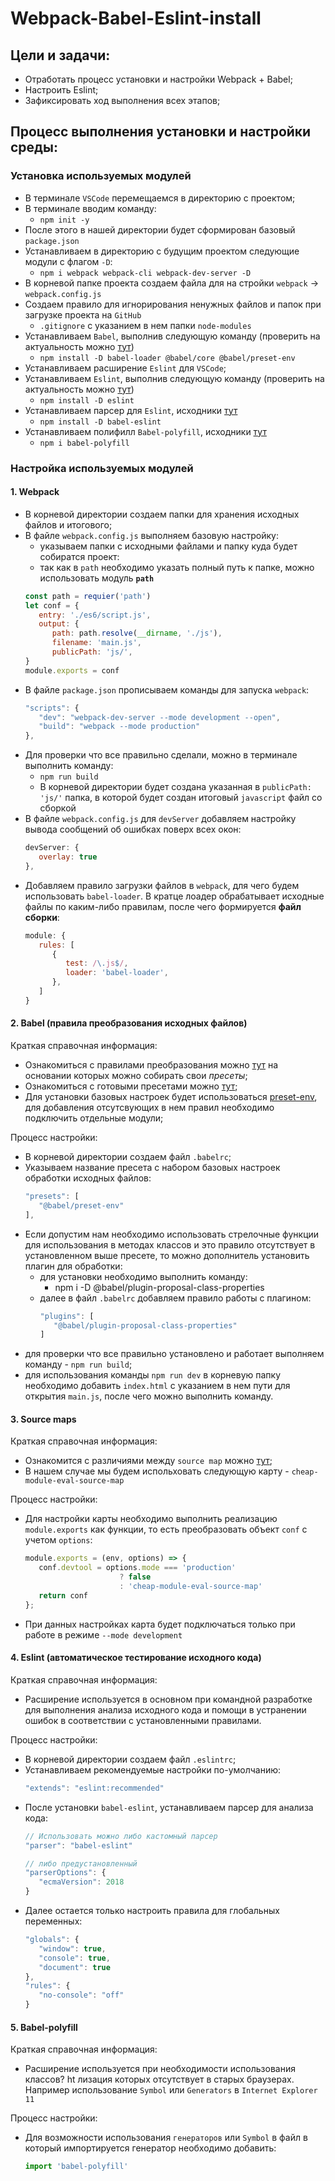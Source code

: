 # Webpack-Babel-Eslint-install

Цели и задачи:
-
* Отработать процесс установки и настройки Webpack + Babel;
* Настроить Eslint;
* Зафиксировать ход выполнения всех этапов; 

Процесс выполнения установки и настройки среды:
-  

### Установка используемых модулей

- В терминале `VSCode` перемещаемся в директорию с проектом;
- В терминале вводим команду:
  * `npm init -y` 
- После этого в нашей директории будет сформирован базовый `package.json`
- Устанавливаем в директорию с будущим проектом следующие модули с флагом `-D`:
   * `npm i webpack webpack-cli webpack-dev-server -D`
- В корневой папке проекта создаем файла для на стройки `webpack` -> `webpack.config.js`
- Создаем правило для игнорирования ненужных файлов и папок при загрузке проекта на `GitHub`
   * `.gitignore` c указанием в нем папки `node-modules`
- Устанавливаем `Babel`, выполнив следующую команду (проверить на актуальность можно [тут](https://www.npmjs.com/package/babel-loader))
   * `npm install -D babel-loader @babel/core @babel/preset-env`
- Устанавливаем расширение `Eslint` для `VSCode`;
- Устанавливаем `Eslint`, выполнив следующую команду (проверить на актуальность можно [тут](https://www.npmjs.com/package/eslint))
   * `npm install -D eslint`
- Устанавливаем парсер для `Eslint`, исходники [тут](https://www.npmjs.com/package/babel-eslint)
   * `npm install -D babel-eslint`
- Устанавливаем полифилл `Babel-polyfill`, исходники [тут](https://www.npmjs.com/package/babel-polyfill)
   * `npm i babel-polyfill`

  
### Настройка используемых модулей

#### 1. Webpack

- В корневой директории создаем папки для хранения исходных файлов и итогового;
- В файле `webpack.config.js` выполняем базовую настройку:
  * указываем папки с исходными файлами и папку куда будет собиратся проект:
  * так как в `path` необходимо указать полный путь к папке, можно использовать модуль **`path`**
   ```javascript
   const path = requier('path')
   let conf = {
      entry: './es6/script.js',                          
      output: {
         path: path.resolve(__dirname, './js'),
         filename: 'main.js',
         publicPath: 'js/',
   }
   module.exports = conf
   ```
- В файле `package.json` прописываем команды для запуска `webpack`:
   ```javascript
   "scripts": {
      "dev": "webpack-dev-server --mode development --open",
      "build": "webpack --mode production"
   },
   ```
- Для проверки что все правильно сделали, можно в терминале выполнить команду: 
  * `npm run build` 
  * В корневой директории будет создана указанная в `publicPath: 'js/'` папка, в которой будет создан итоговый `javascript` файл со сборкой
- В файле `webpack.config.js` для `devServer` добавляем настройку вывода сообщений об ошибках поверх всех окон:
   ```javascript
   devServer: {
      overlay: true
   },
   ```
- Добавляем правило загрузки файлов в `webpack`, для чего будем использовать `babel-loader`. В кратце лоадер обрабатывает исходные файлы по каким-либо правилам, после чего формируется **файл сборки**:
   ```javascript
   module: {
      rules: [
         {
            test: /\.js$/,
            loader: 'babel-loader',
         },
      ]
   }
   ```

#### 2. Babel (правила преобразования исходных файлов)

Краткая справочная информация:
- Ознакомиться с правилами преобразования можно [тут](https://babeljs.io/docs/en/plugins) на основании которых можно собирать свои *пресеты*;
- Ознакомиться с готовыми пресетами можно [тут](https://babeljs.io/docs/en/presets);
- Для установки базовых настроек будет использоваться [preset-env](https://babeljs.io/docs/en/babel-preset-env), для добавления отсутсвующих в нем правил необходимо подключить отдельные модули;

Процесс настройки:
- В корневой директории создаем файл `.babelrc`;
- Указываем название пресета с набором базовых настроек обработки исходных файлов:
   ```javascript
   "presets": [
      "@babel/preset-env"
   ],
   ```
- Если допустим нам необходимо использовать стрелочные функции для использования в методах классов и это правило отсутствует в установленном выше пресете, то можно дополнитель установить плагин для обработки:
   - для установки необходимо выполнить команду:
      - npm i -D @babel/plugin-proposal-class-properties 
   - далее в файл `.babelrc` добавляем правило работы с плагином:
      ```javascript
      "plugins": [
         "@babel/plugin-proposal-class-properties"
      ]
      ```
- для проверки что все правильно установлено и работает выполняем команду - `npm run build`;
- для использования команды `npm run dev` в корневую папку необходимо добавить `index.html` с указанием в нем пути для открытия `main.js`, после чего можно выполнить команду.

#### 3. Source maps 

Краткая справочная информация:
- Ознакомится c различиями между `source map` можно [тут](https://webpack.js.org/configuration/devtool/);
- В нашем случае мы будем испольховать следующую карту - `cheap-module-eval-source-map`

Процесс настройки:
- Для настройки карты необходимо выполнить реализацию `module.exports` как функции, то есть преобразовать объект `conf` с учетом `options`:
   ```javascript
   module.exports = (env, options) => {
      conf.devtool = options.mode === 'production'
                        ? false
                        : 'cheap-module-eval-source-map'
      return conf
   };
   ```
- При данных настройках карта будет подключаться только при работе в режиме `--mode development`

#### 4. Eslint (автоматическое тестирование исходного кода)

Краткая справочная информация:
- Расширение используется в основном при командной разработке для выполнения анализа исходного кода и помощи в устранении ошибок в соответствии с установленными правилами.

Процесс настройки:
- В корневой директории создаем файл `.eslintrc`;
- Устанавливаем рекомендуемые настройки по-умолчанию:
   ```javascript
   "extends": "eslint:recommended"
   ```
- После установки `babel-eslint`, устанавливаем парсер для анализа кода:
   ```javascript
   // Использовать можно либо кастомный парсер
   "parser": "babel-eslint"

   // либо предустановленный
   "parserOptions": {
      "ecmaVersion": 2018
   }
   ```
- Далее остается только настроить правила для глобальных переменных:
   ```javascript
   "globals": {
      "window": true,
      "console": true,
      "document": true
   },
   "rules": {
      "no-console": "off"
   }
   ```
  
#### 5. Babel-polyfill

Краткая справочная информация:
- Расширение используется при необходимости использования классов? ht лизация которых отсутствует в старых браузерах. Например использование `Symbol` или `Generators` в `Internet Explorer 11`

Процесс настройки:
- Для возможности использования `генераторов` или `Symbol` в файл в который импортируется генератор необходимо добавить:
   ```javascript
   import 'babel-polyfill'
   ```
